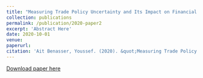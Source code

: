 ```yaml
---
title: "Measuring Trade Policy Uncertainty and Its Impact on Financial Market Volatility"
collection: publications
permalink: /publication/2020-paper2
excerpt: 'Abstract Here'
date: 2020-10-01
venue: 
paperurl: 
citation: 'Ait Benasser, Youssef. (2020). &quot;Measuring Trade Policy Uncertainty and Its Impact on Financial Market Volatility&quot; <i>Journal 1</i>. 1(2).'
---
```

[Download paper here](http://youssefaitb.github.io/files/paper2.pdf)
